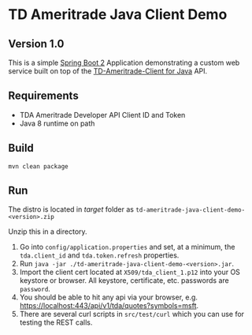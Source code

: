 # TD Ameritrade Java Client Demo 
## Version 1.0

This is a simple [Spring Boot 2](https://spring.io/projects/spring-boot) Application demonstrating
a custom web service built on top of the [TD-Ameritrade-Client for Java](https://github.com/studerw/td-ameritrade-client/)
 API.

## Requirements
* TDA Ameritrade Developer API Client ID and Token
* Java 8 runtime on path

## Build
`mvn clean package`

## Run
The distro is located in _target_ folder as `td-ameritrade-java-client-demo-<version>.zip`

Unzip this in a directory.

1. Go into `config/application.properties` and set, at a minimum, the `tda.client_id` and `tda.token.refresh` properties.
2. Run `java -jar ./td-ameritrade-java-client-demo-<version>.jar`.
3. Import the client cert located at `X509/tda_client_1.p12` into your OS keystore or browser. All keystore, certificate, etc. passwords are `password`.
4. You should be able to hit any api via your browser, e.g. [https://localhost:443/api/v1/tda/quotes?symbols=msft](https://localhost:443/api/v1/tda/quotes?symbols=msft).
5. There are several curl scripts in `src/test/curl` which you can use for testing the REST calls.
